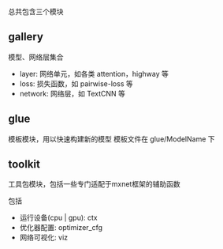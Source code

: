 总共包含三个模块
## gallery
模型、网络层集合

* layer: 网络单元，如各类 attention，highway 等
* loss: 损失函数，如 pairwise-loss 等
* network: 网络层，如 TextCNN 等

## glue
模板模块，用以快速构建新的模型
模板文件在 glue/ModelName 下

## toolkit
工具包模块，包括一些专门适配于mxnet框架的辅助函数

包括
* 运行设备(cpu | gpu): ctx
* 优化器配置: optimizer_cfg
* 网络可视化: viz